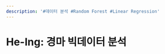 ```yaml
---
description: '#데이터 분석 #Random Forest #Linear Regression'
---
```


# He-Ing: 경마 빅데이터 분석

<figure><img src="../../../.gitbook/assets/16836482_1219926688042979_8516856000020629195_o.jpg" alt=""><figcaption></figcaption></figure>

<figure><img src="../../../.gitbook/assets/16722605_1219926694709645_8398946298239551873_o.jpg" alt=""><figcaption></figcaption></figure>

<figure><img src="../../../.gitbook/assets/16836194_1219926698042978_7899840274535592748_o.jpg" alt=""><figcaption></figcaption></figure>

<figure><img src="../../../.gitbook/assets/16797838_1219926728042975_4859437903412560_o.jpg" alt=""><figcaption></figcaption></figure>

<figure><img src="../../../.gitbook/assets/16836419_1219926748042973_4694051132970468391_o.jpg" alt=""><figcaption></figcaption></figure>

<figure><img src="../../../.gitbook/assets/16804462_1219926818042966_4572978620449808339_o.jpg" alt=""><figcaption></figcaption></figure>

<figure><img src="../../../.gitbook/assets/16797757_1219927661376215_8818866131376714544_o.jpg" alt=""><figcaption></figcaption></figure>

<figure><img src="../../../.gitbook/assets/16836137_1219926848042963_6124970115976826202_o.jpg" alt=""><figcaption></figcaption></figure>

<figure><img src="../../../.gitbook/assets/16804209_1219926844709630_5006167582229922386_o.jpg" alt=""><figcaption></figcaption></figure>

<figure><img src="../../../.gitbook/assets/16826141_1219926914709623_7710934004998975087_o.jpg" alt=""><figcaption></figcaption></figure>

<figure><img src="../../../.gitbook/assets/16722627_1219926978042950_4170310780482202916_o.jpg" alt=""><figcaption></figcaption></figure>

<figure><img src="../../../.gitbook/assets/16819385_1219927084709606_8869816261385938351_o.jpg" alt=""><figcaption></figcaption></figure>

<figure><img src="../../../.gitbook/assets/16797687_1219927181376263_1606997363710995122_o.jpg" alt=""><figcaption></figcaption></figure>

<figure><img src="../../../.gitbook/assets/16707496_1219927234709591_6886040164743677610_o.jpg" alt=""><figcaption></figcaption></figure>

<figure><img src="../../../.gitbook/assets/16825874_1219927351376246_22425670719419733_o.jpg" alt=""><figcaption></figcaption></figure>

<figure><img src="../../../.gitbook/assets/16826154_1219927398042908_5868937468454999146_o.jpg" alt=""><figcaption></figcaption></figure>

<figure><img src="../../../.gitbook/assets/16836120_1219927618042886_2499349586429791189_o.jpg" alt=""><figcaption></figcaption></figure>

<figure><img src="../../../.gitbook/assets/16722378_1219927658042882_2437581653047189942_o.jpg" alt=""><figcaption></figcaption></figure>

<figure><img src="../../../.gitbook/assets/16797722_1219928061376175_1437831812810982863_o.jpg" alt=""><figcaption></figcaption></figure>

<figure><img src="../../../.gitbook/assets/16722462_1219928514709463_321154848916196880_o.jpg" alt=""><figcaption></figcaption></figure>

<figure><img src="../../../.gitbook/assets/16804205_1219928518042796_3999616034555625487_o.jpg" alt=""><figcaption></figcaption></figure>

<figure><img src="../../../.gitbook/assets/16804335_1219928728042775_975250596791762046_o.jpg" alt=""><figcaption></figcaption></figure>

<figure><img src="../../../.gitbook/assets/16836573_1219928851376096_3355318416486331718_o.jpg" alt=""><figcaption></figcaption></figure>

<figure><img src="../../../.gitbook/assets/16835971_1219928974709417_1450843141411927923_o.jpg" alt=""><figcaption></figcaption></figure>

<figure><img src="../../../.gitbook/assets/16797837_1219929148042733_7117529717505012577_o.jpg" alt=""><figcaption></figcaption></figure>

<figure><img src="../../../.gitbook/assets/16722791_1219929184709396_7139276431725710616_o.jpg" alt=""><figcaption></figcaption></figure>

<figure><img src="../../../.gitbook/assets/16826015_1219929281376053_6863167779015512793_o.jpg" alt=""><figcaption></figcaption></figure>

<figure><img src="../../../.gitbook/assets/16797009_1219929381376043_5183215546594642297_o.jpg" alt=""><figcaption></figcaption></figure>

<figure><img src="../../../.gitbook/assets/16836619_1219929444709370_7976013878452532760_o.jpg" alt=""><figcaption></figcaption></figure>

<figure><img src="../../../.gitbook/assets/16825906_1219929548042693_3999842960016907464_o.jpg" alt=""><figcaption></figcaption></figure>

<figure><img src="../../../.gitbook/assets/16716309_1219929671376014_7724383355785583434_o.jpg" alt=""><figcaption></figcaption></figure>

<figure><img src="../../../.gitbook/assets/16797731_1219929748042673_2324574737583866271_o.jpg" alt=""><figcaption></figcaption></figure>

<figure><img src="../../../.gitbook/assets/16836303_1219929831375998_497027238285551930_o.jpg" alt=""><figcaption></figcaption></figure>

<figure><img src="../../../.gitbook/assets/16707259_1219929954709319_8680746650398539618_o.jpg" alt=""><figcaption></figcaption></figure>

<figure><img src="../../../.gitbook/assets/16836035_1219930131375968_1572905456525654630_o.jpg" alt=""><figcaption></figcaption></figure>

<figure><img src="../../../.gitbook/assets/16825931_1219930264709288_4869795078788129408_o.jpg" alt=""><figcaption></figcaption></figure>

<figure><img src="../../../.gitbook/assets/16797797_1219930401375941_4776333821695894497_o.jpg" alt=""><figcaption></figcaption></figure>

<figure><img src="../../../.gitbook/assets/16819054_1219930511375930_6389116216486870301_o.jpg" alt=""><figcaption></figcaption></figure>

<figure><img src="../../../.gitbook/assets/16804146_1219930564709258_1562100243982790885_o.jpg" alt=""><figcaption></figcaption></figure>

<figure><img src="../../../.gitbook/assets/16797338_1219930621375919_2306406985351589100_o.jpg" alt=""><figcaption></figcaption></figure>

<figure><img src="../../../.gitbook/assets/16825922_1219930678042580_7431743971576029379_o.jpg" alt=""><figcaption></figcaption></figure>

<figure><img src="../../../.gitbook/assets/16825952_1219930794709235_7453638737120722906_o.jpg" alt=""><figcaption></figcaption></figure>

<figure><img src="../../../.gitbook/assets/16722475_1219930851375896_4455907825655796833_o.jpg" alt=""><figcaption></figcaption></figure>

<figure><img src="../../../.gitbook/assets/16836568_1219931391375842_1836202458341340809_o.jpg" alt=""><figcaption></figcaption></figure>

<figure><img src="../../../.gitbook/assets/16797617_1219930931375888_3178110580609759152_o.jpg" alt=""><figcaption></figcaption></figure>

<figure><img src="../../../.gitbook/assets/16797047_1219930991375882_6635743074585779861_o.jpg" alt=""><figcaption></figcaption></figure>

<figure><img src="../../../.gitbook/assets/16804254_1219931024709212_4318703564129378616_o.jpg" alt=""><figcaption></figcaption></figure>

<figure><img src="../../../.gitbook/assets/16722860_1219931084709206_4011450562364700798_o.jpg" alt=""><figcaption></figcaption></figure>

<figure><img src="../../../.gitbook/assets/16797319_1219931081375873_5727967581127385307_o.jpg" alt=""><figcaption></figcaption></figure>

<figure><img src="../../../.gitbook/assets/16826092_1219931171375864_2896984349000688376_o.jpg" alt=""><figcaption></figcaption></figure>

<figure><img src="../../../.gitbook/assets/16796945_1219931228042525_3537964528276300607_o.jpg" alt=""><figcaption></figcaption></figure>

<figure><img src="../../../.gitbook/assets/16665053_1219931264709188_4708374649473324072_o (1).jpg" alt=""><figcaption></figcaption></figure>
